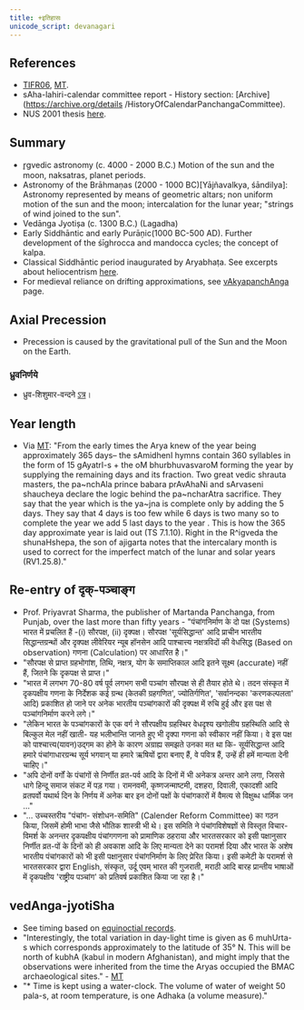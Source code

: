 ```yaml
---
title: +इतिहासः
unicode_script: devanagari
---
```


## References
- [TIFR06](http://www.tifr.res.in/~archaeo/papers/Others/Possible%20period%20of%20the%20design%20of%20Nakshatras.pdf), [MT](https://manasataramgini.wordpress.com/2017/07/01/a-note-on-the-asterisms-forming-the-nak%E1%B9%A3atra-s/).
- sAha-lahiri-calendar committee report - History section: [Archive](https://archive.org/details /HistoryOfCalendarPanchangaCommittee).
- NUS 2001 thesis [here](http://www.math.nus.edu.sg/aslaksen/projects/lcl.pdf).

## Summary
- r̥gvedic astronomy (c. 4000 - 2000 B.C.) Motion of the sun and the moon, naksatras, planet periods. 
- Astronomy of the Brāhmaṇas (2000 - 1000 BC)[Yājñavalkya, śāndilya]: Astronomy represented by means of geometric altars; non uniform motion of the sun and the moon; intercalation for the lunar year; "strings of wind joined to the sun".
- Vedānga Jyotișa (c. 1300 B.C.) (Lagadha)
- Early Siddhāntic and early Purāņic(1000 BC-500 AD). Further development of the śīghrocca and mandocca cycles; the concept of kalpa. 
- Classical Siddhāntic period inaugurated by Aryabhaṭa. See excerpts about heliocentrism [here](heliocentrism/). 
- For medieval reliance on drifting approximations, see [vAkyapanchAnga](vAkyapanchAnga/) page.

## Axial Precession
- Precession is caused by the gravitational pull of the Sun and the Moon on the Earth.

### ध्रुवनिर्णये
- ध्रुव-शिशुमार-वन्दने [ऽत्र](https://agnimaan.wordpress.com/2018/02/04/salute-the-dolphin-ursa-minor-every-night-after-sandhyavandanam/)।

## Year length
- Via [MT](https://manasataramgini.wordpress.com/2006/12/02/vedanga-jyotisha-and-other-ramblings-on-early-hindu-calenders/): "From the early times the Arya knew of the year being approximately 365 days– the sAmidhenI hymns contain 360 syllables in the form of 15 gAyatrI-s + the oM bhurbhuvasvaroM forming the year by supplying the remaining days and its fraction. Two great vedic shrauta masters, the pa~nchAla prince babara prAvAhaNi and sArvaseni shaucheya declare the logic behind the pa~ncharAtra sacrifice. They say that the year which is the ya~jna is complete only by adding the 5 days. They say that 4 days is too few while 6 days is two many so to complete the year we add 5 last days to the year . This is how the 365 day approximate year is laid out (TS 7.1.10). Right in the R^igveda the shunaHshepa, the son of ajigarta notes that the intercalary month is used to correct for the imperfect match of the lunar and solar years (RV1.25.8)."

## Re-entry of दृक्-पञ्चाङ्ग
- Prof. Priyavrat Sharma, the publisher of Martanda Panchanga, from Punjab, over the last more than fifty years - "पंचांगनिर्माण के दो पक्ष (Systems) भारत में प्रचलित हैं -(i) सौरपक्ष, (ii) दृक्पक्ष। सौरपक्ष 'सूर्यसिद्धान्त' आदि प्राचीन भारतीय सिद्धान्तग्रन्थों और दृक्पक्ष लीवेरियर न्यूब हॉनसेन आदि पाश्चात्त्य नक्षत्रविदों की वेधसिद्ध (Based on observation) गणना (Calculation) पर आधारित है।"
-  "सौरपक्ष से प्राप्त ग्रहभोगांश, तिथि, नक्षत्र, योग के समाप्तिकाल आदि इतने सूक्ष्म (accurate) नहीं हैं, जितने कि दृकपक्ष से प्राप्त।"
- "भारत में लगभग 70-80 वर्ष पूर्व लगभग सभी पञ्चांग सौरपक्ष से ही तैयार होते थे। तदन संस्कृत में दृकपक्षीय गणना के निर्देशक कई ग्रन्थ (केतकी ग्रहगणित', ज्योतिर्गणित', 'सर्वानन्दका 'करणकल्पलता' आदि) प्रकाशित हो जाने पर अनेक भारतीय पञ्चांगकारों की दृक्पक्ष में रुचि हुई और इस पक्ष से पञ्चांगनिर्माण करने लगे।"
- "लेकिन भारत के पञ्चांगकारों के एक वर्ग ने सौरपक्षीय ग्रहस्थिर वेधदृश्य खगोलीय ग्रहस्थिति आदि से बिल्कुल मेल नहीं खाती- यह भलीभान्ति जानते हुए भी दृक्पा गणना को स्वीकार नहीं किया। वे इस पक्ष को पाश्चात्त्य(यावन)उद्गम का होने के कारण अग्राह्य समझते उनका मत था कि- सूर्यसिद्धान्त आदि हमारे पंचांगाधारग्रन्थ सूर्य भगवान् या हमारे ऋषियों द्वारा बनाए हैं, वे पवित्र हैं, उन्हें ही हमें मान्यता देनी चाहिए।"
- "अपि दोनों वर्गों के पंचांगों से निर्णीत व्रत-पर्व आदि के दिनों में भी अनेकत्र अन्तर आने लगा, जिससे धागे हिन्दू समाज संकट में पड़ गया। रामनवमी, कृष्णजन्माष्टमी, दशहरा, दिवाली, एकादशी आदि व्रतपर्वो यथार्थ दिन के निर्णय में अनेक बार इन दोनों पक्षों के पंचांगकारों में वैमत्य से विक्षुब्ध धार्मिक जन …"
- "… उच्चस्तरीय "पंचांग- संशोधन-समिति" (Calender Reform Committee) का गठन किया, जिसमें होमी भाभा जैसे भौतिक शास्त्री भी थे। इस समिति ने पंचांगविशेषज्ञों से विस्तृत विचार-विमर्श के अनन्तर दृकपक्षीय पंचांगगणना को प्रामाणिक ठहराया और भारतसरकार को इसी पक्षानुसार निर्णीत व्रत-पों के दिनों को ही अवकाश आदि के लिए मान्यता देने का परामर्श दिया और भारत के अशेष भारतीय पंचांगकारों को भी इसी पक्षानुसार पंचांगनिर्माण के लिए प्रेरित किया। इसी कमेटी के परामर्श से भारतसरकार द्वारा English, संस्कृत, उर्दू एवम् भारत की गुजराती, मराठी आदि बारह प्रान्तीय भाषाओं में दृकपक्षीय 'राष्ट्रीय पञ्चांग' को प्रतिवर्ष प्रकाशित किया जा रहा है।"

## vedAnga-jyotiSha
- See timing based on [equinoctial records](equinotical_records).
- "Interestingly, the total variation in day-light time is given as 6 muhUrta-s which corresponds approximately to the latitude of 35° N. This will be north of kubhA (kabul in modern Afghanistan), and might imply that the observations were inherited from the time the Aryas occupied the BMAC archaeological sites." - [MT](https://manasataramgini.wordpress.com/2006/12/02/vedanga-jyotisha-and-other-ramblings-on-early-hindu-calenders/)
- "* Time is kept using a water-clock. The volume of water of weight 50 pala-s, at room temperature, is one Adhaka (a volume measure)."
